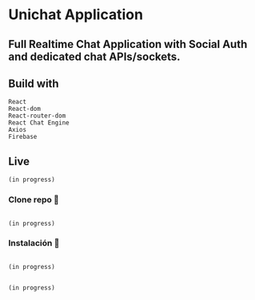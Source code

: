 # Unichat Application

 ## Full Realtime Chat Application with Social Auth and dedicated chat APIs/sockets.
 
 ## Build with

```
React 
React-dom
React-router-dom
React Chat Engine
Axios
Firebase

```

## Live

```
(in progress)

```
### Clone repo 🔧

```

(in progress)

```

### Instalación 🔧

```

(in progress)

```
```

(in progress)

```
